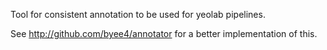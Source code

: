 Tool for consistent annotation to be used for yeolab pipelines.

See http://github.com/byee4/annotator for a better implementation of this.